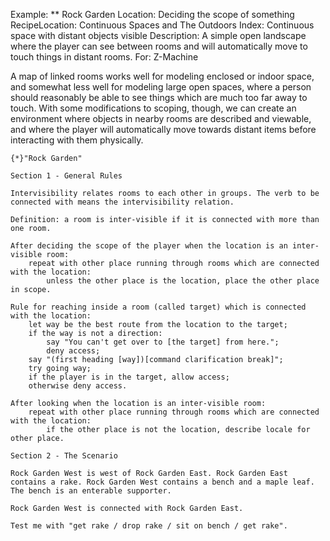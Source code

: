 Example: ** Rock Garden
Location: Deciding the scope of something
RecipeLocation: Continuous Spaces and The Outdoors
Index: Continuous space with distant objects visible
Description: A simple open landscape where the player can see between rooms and will automatically move to touch things in distant rooms.
For: Z-Machine

  
A map of linked rooms works well for modeling enclosed or indoor space, and somewhat less well for modeling large open spaces, where a person should reasonably be able to see things which are much too far away to touch. With some modifications to scoping, though, we can create an environment where objects in nearby rooms are described and viewable, and where the player will automatically move towards distant items before interacting with them physically.

  

``` inform7
{*}"Rock Garden"

Section 1 - General Rules

Intervisibility relates rooms to each other in groups. The verb to be connected with means the intervisibility relation.

Definition: a room is inter-visible if it is connected with more than one room.

After deciding the scope of the player when the location is an inter-visible room:
	repeat with other place running through rooms which are connected with the location:
		unless the other place is the location, place the other place in scope.

Rule for reaching inside a room (called target) which is connected with the location:
	let way be the best route from the location to the target;
	if the way is not a direction:
		say "You can't get over to [the target] from here.";
		deny access;
	say "(first heading [way])[command clarification break]";
	try going way;
	if the player is in the target, allow access;
	otherwise deny access.

After looking when the location is an inter-visible room:
	repeat with other place running through rooms which are connected with the location:
		if the other place is not the location, describe locale for other place.

Section 2 - The Scenario

Rock Garden West is west of Rock Garden East. Rock Garden East contains a rake. Rock Garden West contains a bench and a maple leaf. The bench is an enterable supporter.

Rock Garden West is connected with Rock Garden East.

Test me with "get rake / drop rake / sit on bench / get rake".
```

